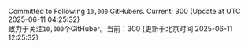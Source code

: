 Committed to Following `10,000` GitHubers. Current: <!-- FOLLOWING_COUNT -->300<!-- FOLLOWING_COUNT --> (Update at UTC <!-- LAST_UPDATED -->2025-06-11 04:25:32<!-- LAST_UPDATED -->)<br>
致力于关注`10,000`个GitHuber。当前：<!-- FOLLOWING_COUNT -->300<!-- FOLLOWING_COUNT --> (更新于北京时间 <!-- LAST_UPDATED_CST -->2025-06-11 12:25:32<!-- LAST_UPDATED_CST -->)
